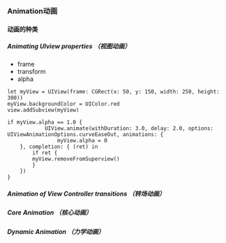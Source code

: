 ### Animation动画 

#### 动画的种类

##### Animating UIview properties （视图动画）

* frame
* transform
* alpha
 
```objc
let myView = UIView(frame: CGRect(x: 50, y: 150, width: 250, height: 300))
myView.backgroundColor = UIColor.red
view.addSubview(myView)
        
if myView.alpha == 1.0 {
            UIView.animate(withDuration: 3.0, delay: 2.0, options: UIViewAnimationOptions.curveEaseOut, animations: { 
                myView.alpha = 0
	}, completion: { (ret) in
      	if ret {
       	myView.removeFromSuperview()
    	}
	})
}
```
 
##### Animation of View Controller transitions （转场动画）
#####  Core Animation （核心动画）
#####  Dynamic Animation （力学动画）